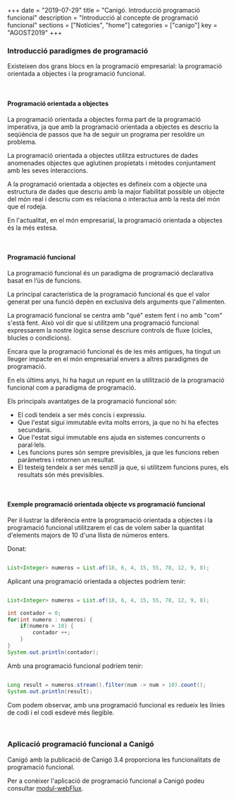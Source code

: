 +++
date        = "2019-07-29"
title       = "Canigó. Introducció programació funcional"
description = "Introducció al concepte de programació funcional"
sections    = ["Notícies", "home"]
categories  = ["canigo"]
key = "AGOST2019"
+++

### Introducció paradigmes de programació

Existeixen dos grans blocs en la programació empresarial: la programació orientada a objectes i la programació funcional.

<br>

#### Programació orientada a objectes

La programació orientada a objectes forma part de la programació imperativa, ja que amb la programació orientada a objectes es descriu la seqüència de passos que ha de seguir un programa per resoldre un problema.

La programació orientada a objectes utilitza estructures de dades anomenades objectes que aglutinen propietats i mètodes conjuntament amb les seves interaccions.

A la programació orientada a objectes es defineix com a objecte una estructura de dades que descriu amb la major fiabilitat possible un objecte del món real i descriu com es relaciona o interactua amb la resta del món que el rodeja.

En l'actualitat, en el món empresarial, la programació orientada a objectes és la més estesa.

<br>

#### Programació funcional

La programació funcional és un paradigma de programació declarativa basat en l’ús de funcions.

La principal característica de la programació funcional és que el valor generat per una funció depèn en exclusiva dels arguments que l'alimenten.

La programació funcional se centra amb "què" estem fent i no amb "com" s'està fent. Això vol dir que si utilitzem una programació funcional expressarem la nostre lògica sense descriure controls de fluxe (cicles, blucles o condicions).

Encara que la programació funcional és de les més antigues, ha tingut un lleuger impacte en el món empresarial envers a altres paradigmes de programació.

En els últims anys, hi ha hagut un repunt en la utilització de la programació funcional com a paradigma de programació.

Els principals avantatges de la programació funcional són:

- El codi tendeix a ser més concís i expressiu.
- Que l'estat sigui immutable evita molts errors, ja que no hi ha efectes secundaris.
- Que l'estat sigui immutable ens ajuda en sistemes concurrents o paral·lels.
- Les funcions pures són sempre previsibles, ja que les funcions reben paràmetres i retornen un resultat.
- El testeig tendeix a ser més senzill ja que, si utilitzem funcions pures, els resultats són més previsibles.

<br>

#### Exemple programació orientada objecte vs programació funcional

Per il·lustrar la diferència entre la programació orientada a objectes i la programació funcional utilitzarem el cas de volem saber la quantitat d'elements majors de 10 d'una llista de números enters.

Donat:
```java

List<Integer> numeros = List.of(18, 6, 4, 15, 55, 78, 12, 9, 8);

```

Aplicant una programació orientada a objectes podríem tenir:

```java

List<Integer> numeros = List.of(18, 6, 4, 15, 55, 78, 12, 9, 8);

int contador = 0;
for(int numero : numeros) {
    if(numero > 10) {
        contador ++;
    }
}
System.out.println(contador);

```

Amb una programació funcional podríem tenir:

```java

Long result = numeros.stream().filter(num -> num > 10).count();
System.out.println(result);

```

Com podem observar, amb una programació funcional es redueix les línies de codi i el codi esdevé més llegible.

<br>

### Aplicació programació funcional a Canigó

Canigó amb la publicació de Canigó 3.4 proporciona les funcionalitats de programació funcional.

Per a conèixer l'aplicació de programació funcional a Canigó podeu consultar
[modul-webFlux](/canigo-documentacio-versions-34-altres/modul-webFlux/).
